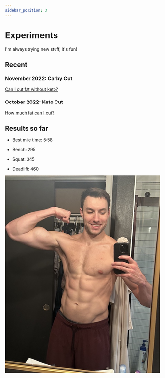 ```yaml
---
sidebar_position: 3
---
```


# Experiments

I'm always trying new stuff, it's fun!

## Recent

### November 2022: Carby Cut

[Can I cut fat without keto?](/fitness/experiments/2022-11-carby-cut.md)

### October 2022: Keto Cut

[How much fat can I cut?](/fitness/experiments/2022-10-keto-cut.md)

## Results so far

* Best mile time: 5:58

* Bench: 295

* Squat: 345

* Deadlift: 460

![me flexing in the mirror](../pics/flex_up_small.jpeg)
